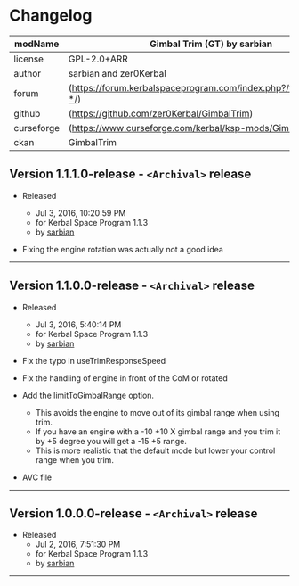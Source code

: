 # Changelog  
  
| modName    | Gimbal Trim (GT) by sarbian                                       |
| ---------- | ----------------------------------------------------------------- |
| license    | GPL-2.0+ARR                                                       |
| author     | sarbian and zer0Kerbal                                            |
| forum      | (https://forum.kerbalspaceprogram.com/index.php?/topic/142982-*/) |
| github     | (https://github.com/zer0Kerbal/GimbalTrim)                        |
| curseforge | (https://www.curseforge.com/kerbal/ksp-mods/GimbalTrim)           |
| ckan       | GimbalTrim                                                        |

## Version 1.1.1.0-release - `<Archival>` release

* Released
  * Jul 3, 2016, 10:20:59 PM
  * for Kerbal Space Program 1.1.3
  * by [sarbian](https://github.com/sarbian)

* Fixing the engine rotation was actually not a good idea

---

## Version 1.1.0.0-release - `<Archival>` release

* Released
  * Jul 3, 2016, 5:40:14 PM
  * for Kerbal Space Program 1.1.3
  * by [sarbian](https://github.com/sarbian)

* Fix the typo in useTrimResponseSpeed
* Fix the handling of engine in front of the CoM or rotated
* Add the limitToGimbalRange option.
  * This avoids the engine to move out of its gimbal range when using trim.
  * If you have an engine with a -10 +10 X gimbal range and you trim it by +5 degree you will get a -15 +5 range.
  * This is more realistic that the default mode but lower your control range when you trim.
* AVC file

---

## Version 1.0.0.0-release - `<Archival>` release

* Released
  * Jul 2, 2016, 7:51:30 PM
  * for Kerbal Space Program 1.1.3
  * by [sarbian](https://github.com/sarbian)

---